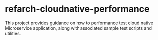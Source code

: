 # refarch-cloudnative-performance
This project provides guidance on how to performance test cloud native Microservice application, along with associated sample test scripts and utilities.
